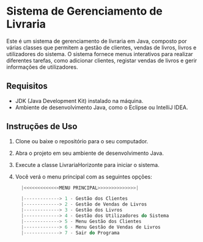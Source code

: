 # Sistema de Gerenciamento de Livraria

Este é um sistema de gerenciamento de livraria em Java, composto por várias classes que permitem a gestão de clientes, vendas de livros, livros e utilizadores do sistema. O sistema fornece menus interativos para realizar diferentes tarefas, como adicionar clientes, registar vendas de livros e gerir informações de utilizadores.

## Requisitos

- JDK (Java Development Kit) instalado na máquina.
- Ambiente de desenvolvimento Java, como o Eclipse ou IntelliJ IDEA.

## Instruções de Uso
1. Clone ou baixe o repositório para o seu computador.

2. Abra o projeto em seu ambiente de desenvolvimento Java.

3. Execute a classe LivrariaHorizonte para iniciar o sistema.

4. Você verá o menu principal com as seguintes opções:

   ```js
     |<<<<<<<<<<<<<MENU PRINCIPAL>>>>>>>>>>>>>>|

     |-------------> 1 - Gestão dos Clientes
     |-------------> 2 - Gestão de Vendas de Livros
     |-------------> 3 - Gestão dos Livros
     |-------------> 4 - Gestão dos Utilizadores do Sistema
     |-------------> 5 - Menu Gestão dos Clientes
     |-------------> 6 - Menu Gestão de Vendas de Livros
     |-------------> 7 - Sair do Programa
  ```

